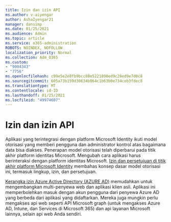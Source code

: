```yaml
---
title: Izin dan izin API
ms.author: v-aiyengar
author: AshaIyengar21
manager: dansimp
ms.date: 01/25/2021
ms.audience: Admin
ms.topic: article
ms.service: o365-administration
ROBOTS: NOINDEX, NOFOLLOW
localization_priority: Normal
ms.collection: Adm_O365
ms.custom:
- "9004343"
- "7756"
ms.openlocfilehash: c99e5e2e8fb9bcc88e5221890ed9c28ed9e7d0c8
ms.sourcegitcommit: 605a73b159d30634b064c1b63b0e734ceb3fdec8
ms.translationtype: MT
ms.contentlocale: id-ID
ms.lasthandoff: 01/25/2021
ms.locfileid: "49974607"
---
```

# <a name="api-permissions-and-consent"></a>Izin dan izin API

Aplikasi yang terintegrasi dengan platform Microsoft Identity ikuti model otorisasi yang memberi pengguna dan administrator kontrol atas bagaimana data bisa diakses. Penerapan model otorisasi telah diperbarui pada titik akhir platform identitas Microsoft. Mengubah cara aplikasi harus berinteraksi dengan platform identitas Microsoft. [Izin dan persetujuan di titik akhir platform Microsoft Identity](https://docs.microsoft.com/azure/active-directory/develop/v2-permissions-and-consent) membahas konsep dasar model otorisasi ini, termasuk lingkup, izin, dan persetujuan.

[Kerangka izin Azure Active Directory (AZURE AD)](https://docs.microsoft.com/azure/active-directory/develop/consent-framework) memudahkan untuk mengembangkan multi-penyewa web dan aplikasi klien asli. Aplikasi ini memperbolehkan masuk dengan akun pengguna dari penyewa Azure AD yang berbeda dari aplikasi yang didaftarkan. Mereka juga mungkin perlu mengakses api web seperti API Microsoft graph (untuk mengakses Azure AD, Intune, dan Services di Microsoft 365) dan api layanan Microsoft lainnya, selain api web Anda sendiri.

